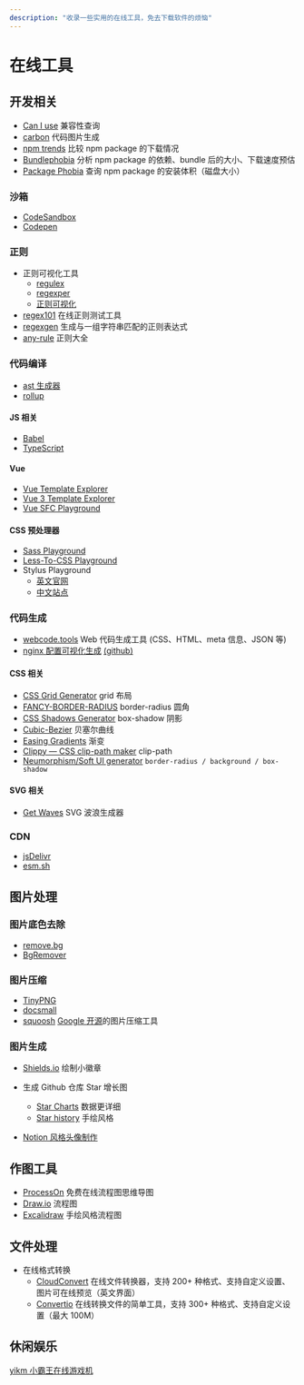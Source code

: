 ```yaml
---
description: "收录一些实用的在线工具，免去下载软件的烦恼"
---
```


# 在线工具

## 开发相关

- [Can I use](https://caniuse.com) 兼容性查询
- [carbon](https://carbon.now.sh) 代码图片生成
- [npm trends](https://www.npmtrends.com/) 比较 npm package 的下载情况
- [Bundlephobia](https://bundlephobia.com/) 分析 npm package 的依赖、bundle 后的大小、下载速度预估
- [Package Phobia](https://packagephobia.com/) 查询 npm package 的安装体积（磁盘大小）

### 沙箱

- [CodeSandbox](https://codesandbox.io)
- [Codepen](https://codepen.io)

### 正则

- 正则可视化工具
  - [regulex](https://jex.im/regulex)
  - [regexper](https://regexper.com)
  - [正则可视化](https://wangwl.net/r/vr)
- [regex101](https://regex101.com) 在线正则测试工具
- [regexgen](https://npm.runkit.com/regexgen) 生成与一组字符串匹配的正则表达式
- [any-rule](https://any86.github.io/any-rule) 正则大全

### 代码编译

- [ast 生成器](https://astexplorer.net)
- [rollup](http://rollupjs.org/repl)

#### JS 相关

- [Babel](https://www.babeljs.cn/repl)
- [TypeScript](https://www.typescriptlang.org/play)

#### Vue

- [Vue Template Explorer](https://template-explorer.vuejs.org/)
- [Vue 3 Template Explorer](https://vue-next-template-explorer.netlify.app/)
- [Vue SFC Playground](https://sfc.vuejs.org/)

#### CSS 预处理器

- [Sass Playground](https://www.sassmeister.com)
- [Less-To-CSS Playground](https://lesscss.org/less-preview)
- Stylus Playground
  - [英文官网](https://stylus-lang.com/try.html)
  - [中文站点](https://www.stylus-lang.cn/try.html)

### 代码生成

- [webcode.tools](https://webcode.tools) Web 代码生成工具 (CSS、HTML、meta 信息、JSON 等)
- [nginx 配置可视化生成](https://do.co/nginxconfig) [(github)](https://github.com/digitalocean/nginxconfig.io)

#### CSS 相关

- [CSS Grid Generator](https://cssgrid-generator.netlify.app) grid 布局
- [FANCY-BORDER-RADIUS](https://9elements.github.io/fancy-border-radius) border-radius 圆角
- [CSS Shadows Generator](https://shadows.brumm.af) box-shadow 阴影
- [Cubic-Bezier](https://cubic-bezier.com) 贝塞尔曲线
- [Easing Gradients](https://larsenwork.com/easing-gradients) 渐变
- [Clippy — CSS clip-path maker](https://bennettfeely.com/clippy) clip-path
- [Neumorphism/Soft UI generator](https://neumorphism.io) `border-radius / background / box-shadow`

#### SVG 相关

- [Get Waves](https://getwaves.io) SVG 波浪生成器

### CDN

- [jsDelivr](https://www.jsdelivr.com)
- [esm.sh](https://esm.sh/)

## 图片处理

### 图片底色去除

- [remove.bg](https://www.remove.bg)
- [BgRemover](https://www.aigei.com/bgremover)

### 图片压缩

- [TinyPNG](https://tinypng.com)
- [docsmall](https://docsmall.com)
- [squoosh](https://squoosh.app) [Google 开源](https://github.com/GoogleChromeLabs/squoosh)的图片压缩工具

### 图片生成

- [Shields.io](https://shields.io/) 绘制小徽章

- 生成 Github 仓库 Star 增长图

  - [Star Charts](https://starchart.cc/) 数据更详细
  - [Star history](https://star-history.t9t.io/) 手绘风格

- [Notion 风格头像制作](https://notion-avatar.vercel.app/zh)

## 作图工具

- [ProcessOn](https://www.processon.com/) 免费在线流程图思维导图
- [Draw.io](https://app.diagrams.net/) 流程图
- [Excalidraw](https://excalidraw.com/) 手绘风格流程图

## 文件处理

- 在线格式转换
  - [CloudConvert](https://cloudconvert.com/) 在线文件转换器，支持 200+ 种格式、支持自定义设置、图片可在线预览（英文界面）
  - [Convertio](https://convertio.co/zh/) 在线转换文件的简单工具，支持 300+ 种格式、支持自定义设置（最大 100M）

## 休闲娱乐

[yikm 小霸王在线游戏机](https://www.yikm.net/)
